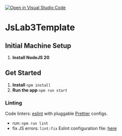 [![Open in Visual Studio Code](https://classroom.github.com/assets/open-in-vscode-2e0aaae1b6195c2367325f4f02e2d04e9abb55f0b24a779b69b11b9e10269abc.svg)](https://classroom.github.com/online_ide?assignment_repo_id=19578409&assignment_repo_type=AssignmentRepo)
# JsLab3Template

## Initial Machine Setup

1. **Install NodeJS 20**

## Get Started

1. **Install** `npm install`
2. **Run the app** `npm run start`

### Linting

Code linters: [eslint](https://eslint.org/) with pluggable [Prettier](https://github.com/jlongster/prettier) configs.

- run: `npm run lint`
- fix JS errors: `lint:fix`
  Eslint configuration file: [here](.eslintrc.json)

